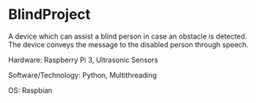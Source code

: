 # BlindProject

A device which can assist a blind person in case an obstacle is detected. The device conveys the message to the disabled person through speech.

Hardware: Raspberry Pi 3, Ultrasonic Sensors

Software/Technology: Python, Multithreading 

OS: Raspbian
